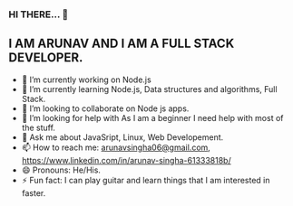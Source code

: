 ### HI THERE... 👋

## I AM ARUNAV AND I AM A FULL STACK DEVELOPER.
<!--
**i-slither/i-slither** is a ✨ _special_ ✨ repository because its `README.md` (this file) appears on your GitHub profile.

Here are some ideas to get you started: -->

- 🔭 I’m currently working on Node.js 
- 🌱 I’m currently learning Node.js, Data structures and algorithms, Full Stack. 
- 👯 I’m looking to collaborate on Node js apps.
- 🤔 I’m looking for help with As I am a beginner I need help with most of the stuff.
- 💬 Ask me about JavaSript, Linux, Web Developement.
- 📫 How to reach me: arunavsingha06@gmail.com, https://www.linkedin.com/in/arunav-singha-61333818b/
- 😄 Pronouns: He/His.
- ⚡ Fun fact: I can play guitar and learn things that I am interested in faster.

